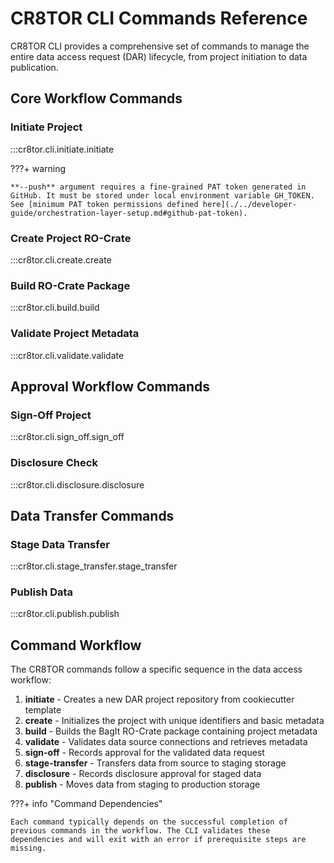 # CR8TOR CLI Commands Reference

CR8TOR CLI provides a comprehensive set of commands to manage the entire data access request (DAR) lifecycle, from project initiation to data publication.

## Core Workflow Commands

### Initiate Project

:::cr8tor.cli.initiate.initiate

???+ warning

    **--push** argument requires a fine-grained PAT token generated in GitHub. It must be stored under local environment variable GH_TOKEN. See [minimum PAT token permissions defined here](./../developer-guide/orchestration-layer-setup.md#github-pat-token).

### Create Project RO-Crate

:::cr8tor.cli.create.create

### Build RO-Crate Package

:::cr8tor.cli.build.build

### Validate Project Metadata

:::cr8tor.cli.validate.validate

## Approval Workflow Commands

### Sign-Off Project

:::cr8tor.cli.sign_off.sign_off

### Disclosure Check

:::cr8tor.cli.disclosure.disclosure

## Data Transfer Commands

### Stage Data Transfer

:::cr8tor.cli.stage_transfer.stage_transfer

### Publish Data

:::cr8tor.cli.publish.publish

## Command Workflow

The CR8TOR commands follow a specific sequence in the data access workflow:

1. **initiate** - Creates a new DAR project repository from cookiecutter template
2. **create** - Initializes the project with unique identifiers and basic metadata
3. **build** - Builds the BagIt RO-Crate package containing project metadata
4. **validate** - Validates data source connections and retrieves metadata
5. **sign-off** - Records approval for the validated data request
6. **stage-transfer** - Transfers data from source to staging storage
7. **disclosure** - Records disclosure approval for staged data
8. **publish** - Moves data from staging to production storage

???+ info "Command Dependencies"

    Each command typically depends on the successful completion of previous commands in the workflow. The CLI validates these dependencies and will exit with an error if prerequisite steps are missing.
